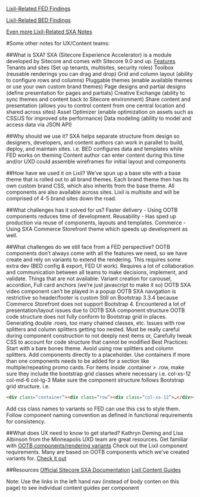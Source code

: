 [Lixil-Related FED Findings](https://horizontal.atlassian.net/wiki/spaces/LWTA/pages/800718849/Lixil+-+Bootstrap+SXA+Learnings+and+Findings)
 
[Lixil-Related BED Findings](https://horizontal.atlassian.net/wiki/spaces/LWTA/pages/802652352/SXA+POC+Findings)
 
[Even more Lixil-Related SXA Notes](https://horizontal.atlassian.net/wiki/spaces/LWTA/pages/814514694/SXA)
 
#Some other notes for UX/Content teams:
 
##What is SXA?
SXA (Sitecore Experience Accelerator) is a module developed by Sitecore and comes with Sitecore 9.0 and up.
[Features](https://doc.sitecore.com/users/sxa/17/sitecore-experience-accelerator/en/introducing-sitecore-experience-accelerator.html)
Tenants and sites (Set up tenants, multisites, security roles)
Toolbox (reusable renderings you can drag and drop)
Grid and column layout (ability to configure rows and columns)
Pluggable themes (enable available themes or use your own custom brand themes)
Page designs and partial designs (define presentation for pages and partials)
Creative Exchange (ability to sync themes and content back to Sitecore environment)
Share content and presentation (allows you to control content from one central location and shared across sites)
Asset Optimizer (enable optimization on assets such as CSS/JS for improved site performance)
Data modeling (ability to model and access data via JSON API)
 
##Why should we use it?
SXA helps separate structure from design so designers, developers, and content authors can work in parallel to build, deploy, and maintain sites.
i.e. 
BED configures data and templates while
FED works on theming
Content author can enter content during this time and/or
UXD could assemble wireframes for initial layout and components
 
##How have we used it on Lixil?
We’ve spun up a base site with a base theme that is rolled out to all brand themes. Each brand theme then has its own custom brand CSS, which also inherits from the base theme. All components are also available across sites. Lixil is multisite and will be comprised of 4-5 brand sites down the road.
 
##What challenges has it solved for us?
Faster delivery - Using OOTB components reduces time of development.
Reusability - Has sped up production via reuse of components, layouts and templates. 
Commerce - Using SXA Commerce Storefront theme which speeds up development as well.
 
##What challenges do we still face from a FED perspective?
OOTB components don’t always come with all the features we need, so we have create and rely on variants to extend the rendering. This requires some extra dev (BED config & export, FED UI work).
Requires a lot of collaboration and communication between all teams to make decisions, implement, and validate.
Things that are not available:
Variant creation for carousel, accordion, 
Full card anchors (we’re just javascript to make it so)
OOTB SXA video component can’t be played in a popup
OOTB SXA navigation is restrictive so header/footer is custom
Still on Bootstrap 3.3.4 because Commerce Storefront does not support Bootstrap 4.
Encountered a lot of presentation/layout issues due to OOTB SXA component structure
OOTB code structure does not fully conform to Bootstrap grid in places.
Generating double .rows, too many chained classes, etc.
Issues with row splitters and column splitters getting too nested.
Must be really careful during component construction to not deeply nest items or,
Carefully tweak CSS to account for code structure that cannot be modified
Best Practices:
Start with a bare bones theme.
Avoid using row splitters and column splitters. Add components directly to a placeholder.
Use containers if more than one components needs to be added for a section like multiple/repeating promo cards.
For items inside .container > .row, make sure they include the bootstrap grid classes where necessary i.e. col-xs-12 col-md-6 col-lg-3
Make sure the component structure follows Bootstrap grid structure. i.e. 
```html
<div class=“container”><div class=“row”><div class=“col-xs-12”>…</div></div></div>
```
Add css class names to variants so FED can use this css to style them. Follow component naming convention as defined in functional requirements for consistency.
 
##What does UX need to know to get started?
Kathryn Deming and Lisa Albinson from the Minneapolis UXD team are great resources.
Get familiar with [OOTB components/rendering variants](https://doc.sitecore.com/users/sxa/17/sitecore-experience-accelerator/en/the-sxa-renderings-and-rendering-variants.html)
Check out the Lixil component requirements. Many are based on OOTB components which we’ve created variants for.  [Check it out](https://horizontal.atlassian.net/wiki/spaces/LWTA/pages/811599681/Components+Overview)
 
##Resources
[Official Sitecore SXA Documentation](https://doc.sitecore.com/developers/sxa/17/sitecore-experience-accelerator/en/index-en.html)
[Lixil Content Guides](https://horizontal.atlassian.net/wiki/spaces/LWTA/pages/814711176/Release+Notes+Content+Guides )

Note: Use the links in the left hand nav (instead of body conten on this page) to see individual content guides per component